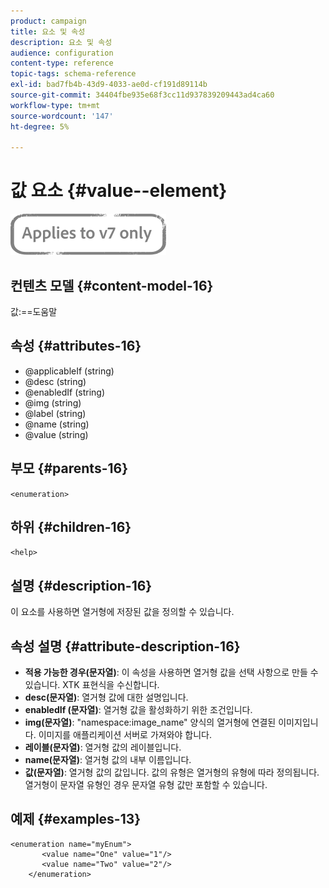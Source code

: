 ```yaml
---
product: campaign
title: 요소 및 속성
description: 요소 및 속성
audience: configuration
content-type: reference
topic-tags: schema-reference
exl-id: bad7fb4b-43d9-4033-ae0d-cf191d89114b
source-git-commit: 34404fbe935e68f3cc11d937839209443ad4ca60
workflow-type: tm+mt
source-wordcount: '147'
ht-degree: 5%

---
```


# 값 요소 {#value--element}

![](../../../assets/v7-only.svg)

## 컨텐츠 모델 {#content-model-16}

값:==도움말

## 속성 {#attributes-16}

* @applicableIf (string)
* @desc (string)
* @enabledIf (string)
* @img (string)
* @label (string)
* @name (string)
* @value (string)

## 부모 {#parents-16}

`<enumeration>`

## 하위 {#children-16}

`<help>`

## 설명 {#description-16}

이 요소를 사용하면 열거형에 저장된 값을 정의할 수 있습니다.

## 속성 설명 {#attribute-description-16}

* **적용 가능한 경우(문자열)**: 이 속성을 사용하면 열거형 값을 선택 사항으로 만들 수 있습니다. XTK 표현식을 수신합니다.
* **desc(문자열)**: 열거형 값에 대한 설명입니다.
* **enabledIf (문자열)**: 열거형 값을 활성화하기 위한 조건입니다.
* **img(문자열)**: &quot;namespace:image_name&quot; 양식의 열거형에 연결된 이미지입니다. 이미지를 애플리케이션 서버로 가져와야 합니다.
* **레이블(문자열)**: 열거형 값의 레이블입니다.
* **name(문자열)**: 열거형 값의 내부 이름입니다.
* **값(문자열)**: 열거형 값의 값입니다. 값의 유형은 열거형의 유형에 따라 정의됩니다. 열거형이 문자열 유형인 경우 문자열 유형 값만 포함할 수 있습니다.

## 예제 {#examples-13}

```
<enumeration name="myEnum">
       <value name="One" value="1"/>
       <value name="Two" value="2"/>
    </enumeration>
```
